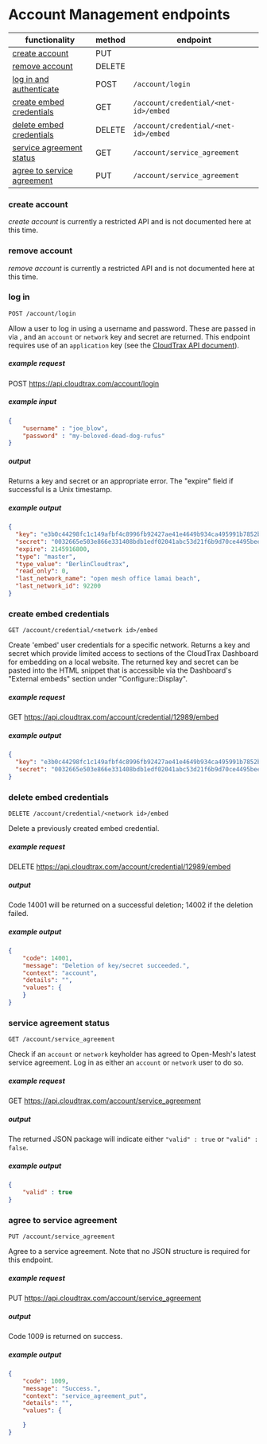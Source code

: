# Account Management endpoints

functionality | method | endpoint
--- | --- | ---
[create account](#create_account) | PUT |
[remove account](#remove_account) | DELETE |
[log in and authenticate](#login) | POST | `/account/login`
[create embed credentials](#embed) | GET | `/account/credential/<net-id>/embed`
[delete embed credentials](#un-embed) | DELETE | `/account/credential/<net-id>/embed`
[service agreement status](#service-agreement-status) | GET | `/account/service_agreement`
[agree to service agreement](#service-agreement-agree) | PUT | `/account/service_agreement`


<a name="create_account"></a>
### create account

*create account* is currently a restricted API and is not documented here at this time.

<a name="remove_account"></a>
### remove account

*remove account* is currently a restricted API and is not documented here at this time.

<a name="login"></a>
### log in
`POST /account/login`

Allow a user to log in using a username and password. These are passed in via , and an `account` or `network` key and secret are returned. This endpoint requires use of an `application` key (see the [CloudTrax API document](README.md#keys)).

##### example request

POST https://api.cloudtrax.com/account/login

##### example input
```` JSON
{
	"username" : "joe_blow",
	"password" : "my-beloved-dead-dog-rufus"
}
````

##### output

Returns a key and secret or an appropriate error. The "expire" field if successful is a Unix timestamp.

##### example output

```` JSON
{
  "key": "e3b0c44298fc1c149afbf4c8996fb92427ae41e4649b934ca495991b7852b855",
  "secret": "0032665e503e866e331408bdb1edf02041abc53d21f6b9d70ce4495bee1de31d",
  "expire": 2145916800,
  "type": "master",
  "type_value": "BerlinCloudtrax",
  "read_only": 0,
  "last_network_name": "open mesh office lamai beach",
  "last_network_id": 92200
}
````

 <a name="embed"></a>
### create embed credentials
`GET /account/credential/<network id>/embed`

Create 'embed' user credentials for a specific network. Returns a key and secret which provide limited access to sections of the CloudTrax Dashboard for embedding on a local website. The returned key and secret can be pasted into the HTML snippet that is accessible via the Dashboard's "External embeds" section under "Configure::Display".

##### example request

GET https://api.cloudtrax.com/account/credential/12989/embed

##### example output

```` JSON
{
  "key": "e3b0c44298fc1c149afbf4c8996fb92427ae41e4649b934ca495991b7852b855",
  "secret": "0032665e503e866e331408bdb1edf02041abc53d21f6b9d70ce4495bee1de31d" 
}
````

 <a name="un-embed"></a>
 
### delete embed credentials
 `DELETE /account/credential/<network id>/embed`
 
Delete a previously created embed credential.
 
##### example request

DELETE https://api.cloudtrax.com/account/credential/12989/embed

##### output
Code 14001 will be returned on a successful deletion; 14002 if the deletion failed.

##### example output

```` JSON
{
	"code": 14001,
	"message": "Deletion of key/secret succeeded.",
	"context": "account",
	"details": "",
	"values": {
	}
}
````

 <a name="service-agreement-status"></a>
### service agreement status

`GET /account/service_agreement`

Check if an `account` or `network` keyholder has agreed to Open-Mesh's latest service agreement. Log in as either an `account` or `network` user to do so.

##### example request

GET https://api.cloudtrax.com/account/service_agreement

##### output
The returned JSON package will indicate either `"valid" : true` or `"valid" : false`.

##### example output

```` JSON
{ 
	"valid" : true
}
````

 <a name="service-agreement-agree"></a>
### agree to service agreement

`PUT /account/service_agreement`

Agree to a service agreement. Note that no JSON structure is required for this endpoint.

##### example request

PUT https://api.cloudtrax.com/account/service_agreement

##### output

Code 1009 is returned on success.

##### example output
```` JSON
{
	"code": 1009,
	"message": "Success.",
	"context": "service_agreement_put",
	"details": "",
	"values": {

	}
}
````
